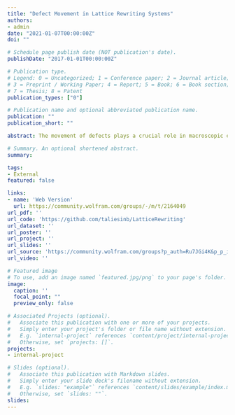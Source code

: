 ```yaml
---
title: "Defect Movement in Lattice Rewriting Systems"
authors:
- admin
date: "2021-01-07T00:00:00Z"
doi: ""

# Schedule page publish date (NOT publication's date).
publishDate: "2017-01-01T00:00:00Z"

# Publication type.
# Legend: 0 = Uncategorized; 1 = Conference paper; 2 = Journal article;
# 3 = Preprint / Working Paper; 4 = Report; 5 = Book; 6 = Book section;
# 7 = Thesis; 8 = Patent
publication_types: ["0"]

# Publication name and optional abbreviated publication name.
publication: ""
publication_short: ""

abstract: The movement of defects plays a crucial role in macroscopic elasticity, in this post we describe a possible path for obtaining large scale elastic phenomena from microscopic rules. For this we investigate rewrite rules on Bravais lattices that move disclination and dislocation defects.This systematic study leads naturally to a discrete description of geometric concepts inside a Bravais Graph, different concepts like curvature, torsion, parallel transport, charts and atlas can all be defined without referencing an embedding space. We hope that this treatment of a “lattice gas of defects” can be used as a possible foundation of elasticity and possibly model complicated phenomena like crack formation or tearing of materials. Finally this framework provides a connection between a mesoscopic description of matter and the spacetime Wolfram model, this might become useful to search for topological defects or quasi-particles inside Wolfram Models.

# Summary. An optional shortened abstract.
summary: 

tags:
- External
featured: false

links:
- name: 'Web Version'
  url: https://community.wolfram.com/groups/-/m/t/2164049
url_pdf: ''
url_code: 'https://github.com/taliesinb/LatticeRewriting' 
url_dataset: ''
url_poster: ''
url_project: ''
url_slides: ''
url_source: 'https://community.wolfram.com/groups?p_auth=Ru7JGi4K&p_p_id=19&p_p_lifecycle=1&p_p_state=exclusive&p_p_mode=view&p_p_col_id=column-1&p_p_col_count=6&_19_struts_action=%2Fmessage_boards%2Fget_message_attachment&_19_messageId=2164049&_19_attachment=LatticeRewritingRules.nb'
url_video: ''

# Featured image
# To use, add an image named `featured.jpg/png` to your page's folder. 
image:
  caption: ''
  focal_point: ""
  preview_only: false

# Associated Projects (optional).
#   Associate this publication with one or more of your projects.
#   Simply enter your project's folder or file name without extension.
#   E.g. `internal-project` references `content/project/internal-project/index.md`.
#   Otherwise, set `projects: []`.
projects:
- internal-project

# Slides (optional).
#   Associate this publication with Markdown slides.
#   Simply enter your slide deck's filename without extension.
#   E.g. `slides: "example"` references `content/slides/example/index.md`.
#   Otherwise, set `slides: ""`.
slides:
---
```


